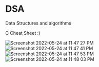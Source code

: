 # DSA
Data Structures and algorithms

C Cheat Sheet :)

![Screenshot 2022-05-24 at 11 47 27 PM](https://user-images.githubusercontent.com/55083803/170105189-a5c36f1a-8a5c-4396-988c-a9747157e082.png)
![Screenshot 2022-05-24 at 11 47 41 PM](https://user-images.githubusercontent.com/55083803/170105251-9358c728-0a5c-4e31-8ed6-13bb94a1a855.png)
![Screenshot 2022-05-24 at 11 47 53 PM](https://user-images.githubusercontent.com/55083803/170105277-9eb8985c-82a6-47be-bf4f-0e411bbb45c6.png)
![Screenshot 2022-05-24 at 11 48 03 PM](https://user-images.githubusercontent.com/55083803/170105288-97c4c98a-83e0-40ca-a59e-10db5a5622f5.png)
